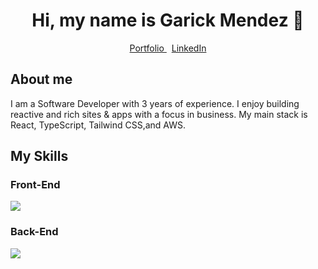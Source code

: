 <div align="center">
  <h1>Hi, my name is Garick Mendez 👋</h1>
  <div">
    <a href="https://garickm.com">
      Portfolio
    </a>
    &nbsp;
    <a href="https://linkedin.com/in/garick-mendez/">
      LinkedIn
    </a>
  </div>
</div>

<div align="left">
  <h2>About me</h2>
  <p>I am a Software Developer with 3 years of experience. I enjoy building reactive and rich sites & apps with a focus in business. My main stack is React, TypeScript, Tailwind CSS,and AWS.</p>
</div>

<div align="left">
  <h2>My Skills</h2>
  <div>
    <h3>Front-End</h3>
    <img src="https://skillicons.dev/icons?i=react,ts,tailwind,next&perline=2" />
  </div>
  <div>
    <h3>Back-End</h3>
    <img src="https://skillicons.dev/icons?i=python,node,php&perline=2" />
  </div>
</div>
